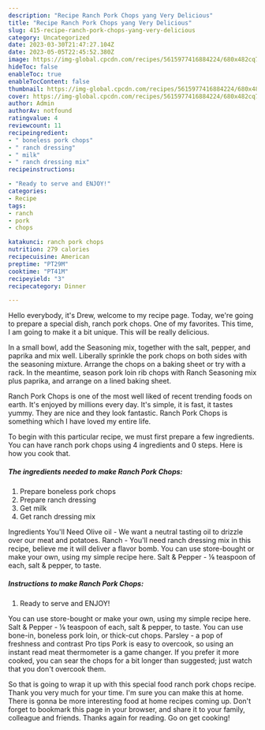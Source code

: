 ```yaml
---
description: "Recipe Ranch Pork Chops yang Very Delicious"
title: "Recipe Ranch Pork Chops yang Very Delicious"
slug: 415-recipe-ranch-pork-chops-yang-very-delicious
category: Uncategorized
date: 2023-03-30T21:47:27.104Z
date: 2023-05-05T22:45:52.380Z
image: https://img-global.cpcdn.com/recipes/5615977416884224/680x482cq70/ranch-pork-chops-recipe-main-photo.jpg
hideToc: false
enableToc: true
enableTocContent: false
thumbnail: https://img-global.cpcdn.com/recipes/5615977416884224/680x482cq70/ranch-pork-chops-recipe-main-photo.jpg
cover: https://img-global.cpcdn.com/recipes/5615977416884224/680x482cq70/ranch-pork-chops-recipe-main-photo.jpg
author: Admin
authorAv: notfound
ratingvalue: 4
reviewcount: 11
recipeingredient:
- " boneless pork chops"
- " ranch dressing"
- " milk"
- " ranch dressing mix"
recipeinstructions:

- "Ready to serve and ENJOY!"
categories:
- Recipe
tags:
- ranch
- pork
- chops

katakunci: ranch pork chops 
nutrition: 279 calories
recipecuisine: American
preptime: "PT29M"
cooktime: "PT41M"
recipeyield: "3"
recipecategory: Dinner

---
```



Hello everybody, it's Drew, welcome to my recipe page. Today, we're going to prepare a special dish, ranch pork chops. One of my favorites. This time, I am going to make it a bit unique. This will be really delicious.

In a small bowl, add the Seasoning mix, together with the salt, pepper, and paprika and mix well. Liberally sprinkle the pork chops on both sides with the seasoning mixture. Arrange the chops on a baking sheet or try with a rack. In the meantime, season pork loin rib chops with Ranch Seasoning mix plus paprika, and arrange on a lined baking sheet.

Ranch Pork Chops is one of the most well liked of recent trending foods on earth. It's enjoyed by millions every day. It's simple, it is fast, it tastes yummy. They are nice and they look fantastic. Ranch Pork Chops is something which I have loved my entire life.


To begin with this particular recipe, we must first prepare a few ingredients. You can have ranch pork chops using 4 ingredients and 0 steps. Here is how you cook that.

<!--inarticleads1-->

##### The ingredients needed to make Ranch Pork Chops:

1. Prepare  boneless pork chops
1. Prepare  ranch dressing
1. Get  milk
1. Get  ranch dressing mix


Ingredients You&#39;ll Need Olive oil - We want a neutral tasting oil to drizzle over our meat and potatoes. Ranch - You&#39;ll need ranch dressing mix in this recipe, believe me it will deliver a flavor bomb. You can use store-bought or make your own, using my simple recipe here. Salt &amp; Pepper - ⅛ teaspoon of each, salt &amp; pepper, to taste. 

<!--inarticleads2-->

##### Instructions to make Ranch Pork Chops:


1. Ready to serve and ENJOY!

You can use store-bought or make your own, using my simple recipe here. Salt &amp; Pepper - ⅛ teaspoon of each, salt &amp; pepper, to taste. You can use bone-in, boneless pork loin, or thick-cut chops. Parsley - a pop of freshness and contrast Pro tips Pork is easy to overcook, so using an instant read meat thermometer is a game changer. If you prefer it more cooked, you can sear the chops for a bit longer than suggested; just watch that you don&#39;t overcook them. 

So that is going to wrap it up with this special food ranch pork chops recipe. Thank you very much for your time. I'm sure you can make this at home. There is gonna be more interesting food at home recipes coming up. Don't forget to bookmark this page in your browser, and share it to your family, colleague and friends. Thanks again for reading. Go on get cooking!
